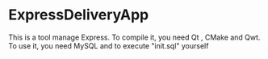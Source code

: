 ExpressDeliveryApp
==================
This is a tool manage Express.
To compile it, you need Qt , CMake and Qwt.
To use it, you need MySQL and to execute "init.sql" yourself
